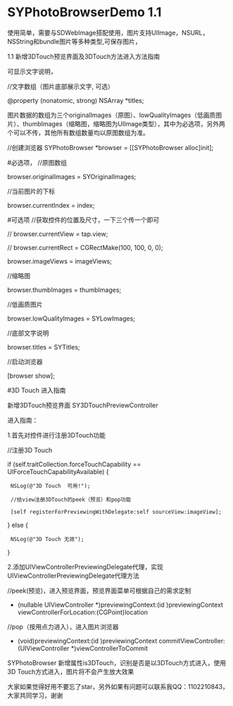 # SYPhotoBrowserDemo 1.1
使用简单，需要与SDWebImage搭配使用，图片支持UIImage，NSURL，NSString和bundle图片等多种类型,可保存图片，

1.1 新增3DTouch预览界面及3DTouch方法进入方法指南

可显示文字说明，

//文字数组（图片底部展示文字, 可选）

@property (nonatomic, strong) NSArray *titles;

图片数据的数组为三个originalImages（原图）、lowQualityImages（低画质图片）、thumbImages（缩略图，缩略图为UIImage类型），其中为必选项，另外两个可以不传，其他所有数组数量均以原图数组为准。

//创建浏览器
SYPhotoBrowser *browser = [[SYPhotoBrowser alloc]init];

#必选项， 
//原图数组

browser.originalImages = SYOriginalImages;

//当前图片的下标

browser.currentIndex = index;

#可选项
//获取控件的位置及尺寸，一下三个传一个即可

//    browser.currentView = tap.view;

//    browser.currentRect = CGRectMake(100, 100, 0, 0);

browser.imageViews = imageViews;

//缩略图

browser.thumbImages = thumbImages;

//低画质图片

browser.lowQualityImages = SYLowImages;

//底部文字说明

browser.titles = SYTitles;

//启动浏览器

[browser show];


#3D Touch 进入指南

新增3DTouch预览界面 SY3DTouchPreviewController

进入指南：

1.首先对控件进行注册3DTouch功能

//注册3D Touch

if (self.traitCollection.forceTouchCapability == UIForceTouchCapabilityAvailable) {

     NSLog(@"3D Touch  可用!");

     //给view注册3DTouch的peek（预览）和pop功能

     [self registerForPreviewingWithDelegate:self sourceView:imageView];

} else {

     NSLog(@"3D Touch 无效");

}

2.添加UIViewControllerPreviewingDelegate代理，实现UIViewControllerPreviewingDelegate代理方法

//peek(预览)，进入预览界面，预览界面菜单可根据自己的需求定制

- (nullable UIViewController *)previewingContext:(id <UIViewControllerPreviewing>)previewingContext viewControllerForLocation:(CGPoint)location


//pop（按用点力进入），进入图片浏览器

- (void)previewingContext:(id <UIViewControllerPreviewing>)previewingContext commitViewController:(UIViewController *)viewControllerToCommit


SYPhotoBrowser 新增属性is3DTouch，识别是否是以3DTouch方式进入，使用3D Touch方式进入，图片将不会产生放大效果



大家如果觉得好用不要忘了star，另外如果有问题可以联系我QQ：1102210843，大家共同学习，谢谢

